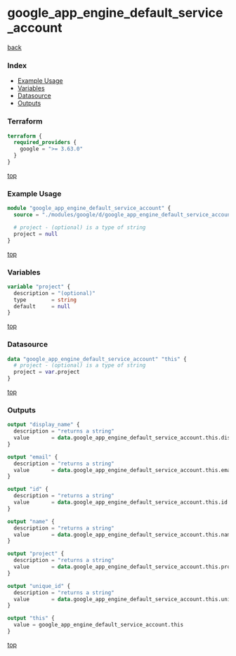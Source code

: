 # google_app_engine_default_service_account

[back](../google.md)

### Index

- [Example Usage](#example-usage)
- [Variables](#variables)
- [Datasource](#datasource)
- [Outputs](#outputs)

### Terraform

```terraform
terraform {
  required_providers {
    google = ">= 3.63.0"
  }
}
```

[top](#index)

### Example Usage

```terraform
module "google_app_engine_default_service_account" {
  source = "./modules/google/d/google_app_engine_default_service_account"

  # project - (optional) is a type of string
  project = null
}
```

[top](#index)

### Variables

```terraform
variable "project" {
  description = "(optional)"
  type        = string
  default     = null
}
```

[top](#index)

### Datasource

```terraform
data "google_app_engine_default_service_account" "this" {
  # project - (optional) is a type of string
  project = var.project
}
```

[top](#index)

### Outputs

```terraform
output "display_name" {
  description = "returns a string"
  value       = data.google_app_engine_default_service_account.this.display_name
}

output "email" {
  description = "returns a string"
  value       = data.google_app_engine_default_service_account.this.email
}

output "id" {
  description = "returns a string"
  value       = data.google_app_engine_default_service_account.this.id
}

output "name" {
  description = "returns a string"
  value       = data.google_app_engine_default_service_account.this.name
}

output "project" {
  description = "returns a string"
  value       = data.google_app_engine_default_service_account.this.project
}

output "unique_id" {
  description = "returns a string"
  value       = data.google_app_engine_default_service_account.this.unique_id
}

output "this" {
  value = google_app_engine_default_service_account.this
}
```

[top](#index)